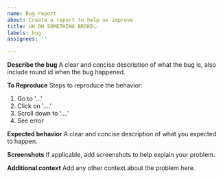 ```yaml
---
name: Bug report
about: Create a report to help us improve
title: UH OH SOMETHING BROKEඞ
labels: bug
assignees: ''

---
```


**Describe the bug**
A clear and concise description of what the bug is, also include round id when the bug happened.

**To Reproduce**
Steps to reproduce the behavior:
1. Go to '...'
2. Click on '....'
3. Scroll down to '....'
4. See error

**Expected behavior**
A clear and concise description of what you expected to happen.

**Screenshots**
If applicable, add screenshots to help explain your problem.

**Additional context**
Add any other context about the problem here.
